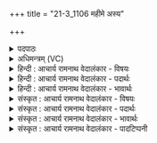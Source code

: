 +++
title = "21-3_1106 महीमे अस्य"

+++
<details><summary>पदपाठः</summary>

म꣡ही꣢꣯। इ꣣मे꣡इति꣢। अ꣣स्य। वृ꣡ष꣢꣯। ना꣡म꣢꣯। शू꣣षे꣡इति꣢। मा꣡ꣳश्च꣢꣯त्वे। वा꣣। पृ꣡श꣢꣯ने। वा꣣। व꣡ध꣢꣯त्रे꣣इ꣡ति꣢। अ꣡स्वा꣢꣯पयत्। नि꣣गु꣡तः꣢। नि꣣। गु꣡तः꣢꣯। स्ने꣣ह꣡य꣢त्। च꣣। अ꣡प꣢꣯। अ꣣मि꣡त्रा꣢न्। अ꣣। मि꣡त्रा꣢꣯न्। अ꣡प꣢꣯। अ꣣चि꣡तः꣢। अ꣣। चि꣡तः꣢꣯। अ꣣च। इतः꣢। ११०६।
</details>

<details><summary>अधिमन्त्रम् (VC)</summary>

- पवमानः सोमः
- कुत्स आङ्गिरसः
- त्रिष्टुप्
- धैवतः
</details>

<details><summary>हिन्दी : आचार्य रामनाथ वेदालंकार - विषयः</summary>

अब नास्तिक शत्रुओं के पराजय के लिए तथा राष्ट्र में परमात्मा के प्रचार के लिए राजा का विषय वर्णित करते हैं।
</details>

<details><summary>हिन्दी : आचार्य रामनाथ वेदालंकार - पदार्थः</summary>

पदार्थान्वयभाषाः -  (अस्य)इस सोम अर्थात् वीररस के भण्डार राजा की(इमे)ये(वृष नाम)वर्षक गुणवाली, (शूषे)बलवान्(मही)विशाल भुजाएँ हैं,जो(मांश्चत्वे वा)घोड़ों से होनेवाले संग्राम में(पृशने वा)अथवा परस्पर स्पर्श जिसमें होता है,ऐसे मल्लयुद्ध में(वधत्रे)शत्रुओं का वध करनेवाली हैं। वह वीर राजा(निगुतः)किले,खाई आदि में छिपे हुए शत्रुओं को(अस्वापयत्)सुला देता है,अर्थात् धराशायी कर देता है, (स्नेहयत् च)और मित्रों पर स्नेह करता है। आगे प्रत्यक्षरूप से वर्णन है—हे सोम,शान्तिप्रिय प्रजाध्यक्ष!आप(इतः)इस राष्ट्र से(अमित्रान्)द्रोहकारी रिपुओं को(अप अच)दूर कर दो, (अचितः)अविवेकी,अधार्मिक नास्तिकों को(अप अच)दूर कर दो। इस प्रकार राष्ट्र में परमेश्वर के प्रचार के लिए और वेदप्रचार के लिए कटिबद्ध होवो ॥३॥
</details>

<details><summary>हिन्दी : आचार्य रामनाथ वेदालंकार - भावार्थः</summary>

भावार्थभाषाः -  सभी वीर राष्ट्रवासी शत्रुओं को नष्ट करनेवाले तथा परमात्मा की पूजा करनेवाले तभी होते हैं, जब राष्ट्र का अध्यक्ष उसमें रुचि ले ॥३॥ इस खण्ड में गुरु-शिष्य, उपास्य-उपासक और आस्तिक राजा के विषयों का वर्णन होने से इस खण्ड की पूर्व खण्ड के साथ सङ्गति है ॥ सप्तम अध्याय में षष्ठ खण्ड समाप्त ॥
</details>

<details><summary>संस्कृत : आचार्य रामनाथ वेदालंकार - विषयः</summary>

अथ नास्तिकानां शत्रूणां पराजयाय राष्ट्रे ब्रह्मप्रचाराय च नृपतिविषयमाह।
</details>

<details><summary>संस्कृत : आचार्य रामनाथ वेदालंकार - पदार्थः</summary>

पदार्थान्वयभाषाः -  (अस्य)सोमस्य वीररसागारस्य नृपतेः(इमे)प्रत्यक्षं दृश्यमाने(वृष नाम)वृषनाम्नी वर्षकगुणे, (शूषे)बलवती(मही)महत्यौ बाहुयष्टी स्तः,ये(मांश्चत्वे वा)अश्वसंग्रामे वा(पृशने वा)परस्परस्पर्शयुक्ते मल्लयुद्धे वा(वधत्रे)शत्रूणां वधकरे भवतः।[मांश्चत्वः इत्यश्वनाम। निघं० १।१४,पृशनं स्पृशतेः,सकारलोपश्छान्दसः। हन्ति येन तद् वधत्रम्,‘अभिनक्षियजिवधिपतिभ्योऽत्रन्’ उ० ३।१०५ इत्यनेन अत्रन् प्रत्ययः।]असौ सोमः वीरः नृपतिः(निगुतः)निगुप्तान् दुर्गखातादिषु प्रच्छन्नान् शत्रून्(अस्वापयत्)स्वापयति,धराशायिनः करोतीत्यर्थः।(स्नेहयत् च)मित्रेषु स्निह्यति च। अथ प्रत्यक्षकृतमाह—हे सोम शान्तिप्रिय प्रजाध्यक्ष!त्वम्(इतः)अस्माद् राष्ट्रात्(अमित्रान्)द्रोहकारिणः रिपून्(अप अच)अपगमय, (अचितः)अविवेकिनः अधार्मिकान् नास्तिकान्(अप अच)अपगमय। एवं च राष्ट्रे परमेश्वरप्रचाराय वेदप्रचाराय च बद्धपरिकरो भव ॥३॥
</details>

<details><summary>संस्कृत : आचार्य रामनाथ वेदालंकार - भावार्थः</summary>

भावार्थभाषाः -  सर्वेऽपि वीरा राष्ट्रवासिनः शत्रूच्छेदकाः परमात्मपूजकाश्च तदैव भवन्ति यदा राष्ट्राध्यक्षस्तत्र रुचिं गृह्णाति ॥३॥ अस्मिन् खण्डे गुरुशिष्ययोरुपास्योपासक-योरास्तिकस्य नृपतेश्च वर्णनादेतत्खण्डस्य पूर्वखण्डेन संगतिरस्ति ॥
</details>

<details><summary>संस्कृत : आचार्य रामनाथ वेदालंकार - पादटिप्पनी</summary>

टिप्पणी:   १. ऋ० ९।९७।५४।
</details>
